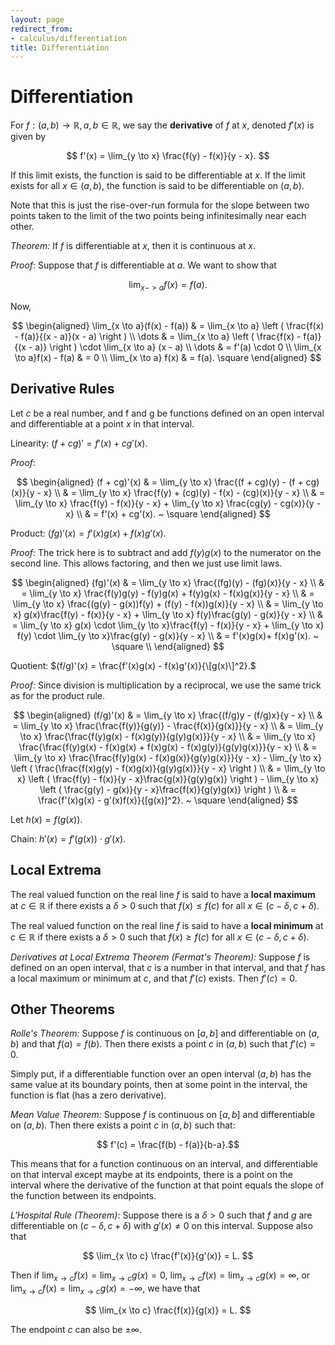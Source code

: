 ```yaml
---
layout: page
redirect_from:
- calculus/differentiation
title: Differentiation
---
```


# Differentiation

For $f: (a,b) \to \mathbb{R}, a,b \in \mathbb{R}$, we say the **derivative** of $f$ at $x,$ denoted $f'(x)$ is given by

$$ f'(x) = \lim_{y \to x} \frac{f(y) - f(x)}{y - x}. $$

If this limit exists, the function is said to be differentiable at $x.$ If the limit exists for all $x \in (a,b),$ the function is said to be differentiable on $(a,b).$

Note that this is just the rise-over-run formula for the slope between two points taken to the limit of the two points being infinitesimally near each other.

*Theorem:* If $f$ is differentiable at $x,$ then it is continuous at $x.$

*Proof*: Suppose that $f$ is differentiable at $a.$ We want to show that

$$ \lim_{x -> a} f(x) = f(a). $$

Now,

$$ \begin{aligned}
    \lim_{x \to a}(f(x) - f(a)) & = \lim_{x \to a} \left ( \frac{f(x) - f(a)}{(x - a)}(x - a) \right ) \\
                \dots                   & = \lim_{x \to a} \left ( \frac{f(x) - f(a)}{(x - a)} \right ) \cdot \lim_{x \to a} (x - a) \\
                \dots                    & = f'(a) \cdot 0 \\
    \lim_{x \to a}f(x) - f(a)       & = 0 \\
    \lim_{x \to a} f(x)             & = f(a). \square
    \end{aligned}                               
$$

## Derivative Rules

Let $c$ be a real number, and f and g be functions defined on an open interval and differentiable at a point $x$ in that interval.

Linearity: $(f+cg)' = f'(x) + cg'(x).$

*Proof*:

$$ \begin{aligned}
    (f + cg)'(x) & = \lim_{y \to x} \frac{(f + cg)(y) - (f + cg)(x)}{y - x} \\
                 & = \lim_{y \to x} \frac{f(y) + (cg)(y) - f(x) - (cg)(x)}{y - x} \\
                 & = \lim_{y \to x} \frac{f(y) - f(x)}{y - x} + \lim_{y \to x} \frac{cg(y) - cg(x)}{y - x} \\
                 & = f'(x) + cg'(x). ~ \square
\end{aligned} $$

Product: $(fg)'(x) = f'(x)g(x) +f(x)g'(x).$

*Proof:* The trick here is to subtract and add $f(y)g(x)$ to the numerator on the second line. This allows factoring, and then we just use limit laws.

$$ \begin{aligned}
    (fg)'(x) & = \lim_{y \to x} \frac{(fg)(y) - (fg)(x)}{y - x} \\
             & = \lim_{y \to x} \frac{f(y)g(y) - f(y)g(x) + f(y)g(x) - f(x)g(x)}{y - x} \\
             & = \lim_{y \to x} \frac{(g(y) - g(x))f(y) + (f(y) - f(x))g(x)}{y - x} \\
             & =  \lim_{y \to x} g(x)\frac{f(y) - f(x)}{y - x}  + \lim_{y \to x} f(y)\frac{g(y) - g(x)}{y - x} \\
             & =  \lim_{y \to x} g(x) \cdot \lim_{y \to x}\frac{f(y) - f(x)}{y - x}  + \lim_{y \to x} f(y) \cdot \lim_{y \to x}\frac{g(y) - g(x)}{y - x} \\
             & = f'(x)g(x)+ f(x)g'(x). ~ \square \\
\end{aligned}
$$

Quotient: $(f/g)'(x) = \frac{f'(x)g(x) - f(x)g'(x)}{\[g(x)\]^2}.$

*Proof:* Since division is multiplication by a reciprocal, we use the same trick as for the product rule.

$$
\begin{aligned}
    (f/g)'(x) & = \lim_{y \to x} \frac{(f/g)y - (f/g)x}{y - x} \\
              & = \lim_{y \to x}  \frac{\frac{f(y)}{g(y)} - \frac{f(x)}{g(x)}}{y - x} \\
              & = \lim_{y \to x}  \frac{\frac{f(y)g(x) - f(x)g(y)}{g(y)g(x)}}{y - x} \\
              & = \lim_{y \to x}  \frac{\frac{f(y)g(x) - f(x)g(x) + f(x)g(x) - f(x)g(y)}{g(y)g(x)}}{y - x} \\
              & = \lim_{y \to x}  \frac{\frac{f(y)g(x) - f(x)g(x)}{g(y)g(x)}}{y - x}  - \lim_{y \to x} \left (  \frac{\frac{f(x)g(y) - f(x)g(x)}{g(y)g(x)}}{y - x} \right ) \\
              & = \lim_{y \to x} \left ( \frac{f(y) - f(x)}{y - x}\frac{g(x)}{g(y)g(x)} \right )  - \lim_{y \to x} \left ( \frac{g(y) - g(x)}{y - x}\frac{f(x)}{g(y)g(x)} \right ) \\
              & = \frac{f'(x)g(x) - g'(x)f(x)}{[g(x)]^2}. ~ \square
\end{aligned}
$$ 

Let $h(x) = f(g(x)).$

Chain: $h'(x) = f'(g(x)) \cdot g'(x).$

## Local Extrema
The real valued function on the real line $f$ is said to have a **local maximum** at $c \in \mathbb{R}$ if there exists a $\delta > 0$ such that $f(x) \leq f(c)$ for all $x \in (c - \delta, c + \delta).$

The real valued function on the real line $f$ is said to have a **local minimum** at $c \in \mathbb{R}$ if there exists a $\delta > 0$ such that $f(x) \geq f(c)$ for all $x \in (c - \delta, c + \delta).$

*Derivatives at Local Extrema Theorem (Fermat's Theorem):* Suppose $f$ is defined on an open interval, that $c$ is a number in that interval, and that $f$ has a local maximum or minimum at $c,$ and that $f'(c)$ exists. Then $f'(c) = 0.$

## Other Theorems

*Rolle's Theorem:* Suppose $f$ is continuous on $[a,b]$ and differentiable on $(a,b)$ and that $f(a) = f(b).$ Then there exists a point $c$ in $(a,b)$ such that $f'(c) = 0.$

Simply put, if a differentiable function over an open interval $(a,b)$ has the same value at its boundary points, then at some point in the interval, the function is flat (has a zero derivative).

*Mean Value Theorem:* Suppose $f$ is continuous on $[a,b]$ and differentiable on $(a,b).$ Then there exists a point $c$ in $(a,b)$ such that:

$$ f'(c) = \frac{f(b) - f(a)}{b-a}.$$

This means that for a function continuous on an interval, and differentiable on that interval except maybe at its endpoints, there is a point on the interval where the derivative of the function at that point equals the slope of the function between its endpoints.

*L'Hospital Rule (Theorem)*: Suppose there is a $\delta > 0$ such that $f$ and $g$ are differentiable on $(c  - \delta, c + \delta)$ with $g'(x) \neq 0$ on this interval. Suppose also that

$$ \lim_{x \to c} \frac{f'(x)}{g'(x)} = L. $$

Then if $\lim_{x \to c}f(x) = \lim_{x \to c}g(x) = 0,$ $\lim_{x \to c}f(x) = \lim_{x \to c}g(x) = \infty,$ or $\lim_{x \to c}f(x) = \lim_{x \to c}g(x) = -\infty,$ we have that

$$ \lim_{x \to c} \frac{f(x)}{g(x)} = L. $$

The endpoint $c$ can also be $\pm \infty.$